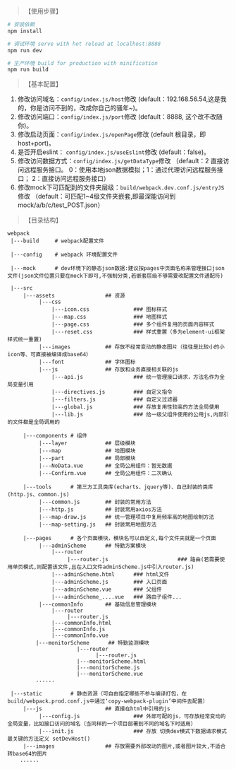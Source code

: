 >【使用步骤】
``` bash
# 安装依赖
npm install

# 调试环境 serve with hot reload at localhost:8888
npm run dev

# 生产环境 build for production with minification
npm run build

```


>【基本配置】
1. 修改访问域名：`config/index.js/host`修改 (default：192.168.56.54,这是我的，你是访问不到的，改成你自己的骚年~)。
2. 修改访问端口：`config/index.js/port`修改 (default：8888, 这个改不改随你)。
3. 修改启动页面：`config/index.js/openPage`修改 (default 根目录，即host+port)。
4. 是否开启eslint： `config/index.js/useEslint`修改 (default：false)。
5. 修改访问数据方式：`config/index.js/getDataType`修改 （default：2 直接访问远程服务接口。 0：使用本地json数据模拟；1：通过代理访问远程服务接口； 2：直接访问远程服务接口）
6. 修改mock下可匹配到的文件夹层级：`build/webpack.dev.conf.js/entryJS`修改 （default：可匹配1~4级文件夹嵌套,即最深能访问到mock/a/b/c/test_POST.json）



>【目录结构】
```
webpack
 |---build     # webpack配置文件
 
 |---config    # webpack 环境配置文件
 
 |---mock      # dev环境下的静态json数据:建议按pages中页面名称来管理接口json文件(json文件位置只要在mock下即可,不强制分类,若嵌套层级不够需要改配置文件通配符)
 
 |---src
     |---assets                ## 资源
          |---css              
              |---icon.css              ### 图标样式
              |---map.css               ### 地图样式
              |---page.css              ### 多个组件复用的页面内容样式
              |---reset.css             ### 样式重置（多为element-ui框架样式统一重置)
          |---images           ## 存放不经常变动的静态图片（往往是比较小的小icon等、可直接被编译成base64）    
          |---font             ## 字体图标
          |---js               ## 存放和业务直接相关联的js
              |---api.js                ### 统一管理接口请求，方法名作为全局变量引用
              |---directives.js         ### 自定义指令
              |---filters.js            ### 自定义过滤器
              |---global.js             ### 存放复用性较高的方法全局使用
              |---lib.js                ### 给一级父组件使用的公用js,内部引的文件都是全局调用的
          
     |---components # 组件
          |---layer            ## 层级模块
          |---map              ## 地图模块
          |---part             ## 局部模块
          |---NoData.vue       ## 全局公用组件：暂无数据 
          |---Confirm.vue      ## 全局公用组件：二次确认 
          
     |---tools      # 第三方工具类库(echarts、jquery等)、自己封装的类库(http.js、common.js)
          |---common.js        ## 封装的常用方法
          |---http.js          ## 封装常用axios方法
          |---map-draw.js      ## 统一管理项目中复用频率高的地图绘制方法
          |---map-setting.js   ## 封装常用地图方法
          
     |---pages      # 各个页面模块，模块名可以自定义,每个文件夹就是一个页面
          |---adminScheme      ## 特勤方案模块
              |---router
                   |---router.js                      ### 路由(若需要使用单页模式,则配置该文件,且在入口文件adminScheme.js中引入router.js)
              |---adminScheme.html      ### html文件
              |---adminScheme.js        ### 入口页面
              |---adminScheme.vue       ### 父组件
              |---adminScheme_....vue   ### 路由子组件...
          |---commonInfo       ## 基础信息管理模块
              |---router
                   |---router.js                     
              |---commonInfo.html    
              |---commonInfo.js       
              |---commonInfo.vue 
         |---monitorScheme      ## 特勤监测模块
                      |---router
                            |---router.js                    
                      |---monitorScheme.html     
                      |---monitorScheme.js       
                      |---monitorScheme.vue            
         ......
              
 |---static         # 静态资源（可自由指定哪些不参与编译打包，在build/webpack.prod.conf.js中通过‘copy-webpack-plugin’中间件去配置）
     |---js                    ## 直接在html中引用的js
          |---config.js                 ### 外部可配的js，可存放经常变动的全局变量，比如接口访问的域名（当同样的一个项目部署到不同的域名下时适用）
          |---init.js                   ### 存放 切换dev模式下数据请求模式最关键的方法定义 setDevHost()
     |---images                ## 存放需要外部改动的图片,或者图片较大,不适合转base64的图片
    ......

```
